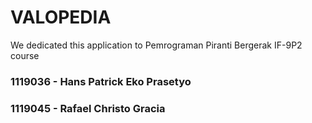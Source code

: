 # VALOPEDIA

We dedicated this application to Pemrograman Piranti Bergerak IF-9P2 course

### 1119036 - Hans Patrick Eko Prasetyo
### 1119045 - Rafael Christo Gracia
